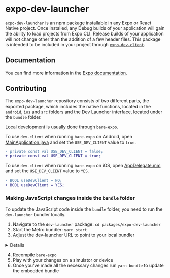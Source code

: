 # expo-dev-launcher

`expo-dev-launcher` is an npm package installable in any Expo or React Native project. Once installed, any Debug builds of your application will gain the ability to load projects from Expo CLI. Release builds of your application will not change other than the addition of a few header files. This package is intended to be included in your project through [`expo-dev-client`](https://docs.expo.dev/clients/introduction/).

## Documentation

You can find more information in the [Expo documentation](https://docs.expo.dev/develop/development-builds/introduction).

## Contributing

The `expo-dev-launcher` repository consists of two different parts, the exported package, which includes the native functions, located in the `android`, `ios` and `src` folders and the Dev Launcher interface, located under the `bundle` folder.

Local development is usually done through `bare-expo`.

To use `dev-client` when running `bare-expo` on Android, open [MainApplication.java](/apps/bare-expo/android/app/src/main/java/dev/expo/payments/MainApplication.kt) and set the `USE_DEV_CLIENT` value to `true`.

```diff
- private const val USE_DEV_CLIENT = false;
+ private const val USE_DEV_CLIENT = true;
```

To use `dev-client` when running `bare-expo` on iOS, open [AppDelegate.mm](/apps/bare-expo/ios/BareExpo/AppDelegate.mm) and set the `USE_DEV_CLIENT` value to `YES`.

```diff
- BOOL useDevClient = NO;
+ BOOL useDevClient = YES;
```

### Making JavaScript changes inside the `bundle` folder

To update the JavaScript code inside the `bundle` folder, you need to run the `dev-launcher` bundler locally.

1. Navigate to the `dev-launcher` package: `cd packages/expo-dev-launcher`
2. Start the Metro bundler: `yarn start`
3. Adjust the dev-launcher URL to point to your local bundler

<details>

#### On Android

Open [DevLauncherController.kt](/packages/expo-dev-launcher/android/src/debug/java/expo/modules/devlauncher/DevLauncherController.kt) and update the `DEV_LAUNCHER_HOST` value to your bundler URL.

E.g.

```diff
- private val DEV_LAUNCHER_HOST: String? = null
+ private val DEV_LAUNCHER_HOST: String? = "10.0.2.2:8090";
```

#### On iOS

3.1. Open another terminal window and navigate to the `ios` folder inside `bare-expo`

3.2. Export the `EX_DEV_LAUNCHER_URL` variable in your shell before running `pod install`.

E.g.

```
export EX_DEV_LAUNCHER_URL=http://localhost:8090
```

This will cause the controller to see if the `expo-launcher` packager is running, and if so, use that instead of the prebuilt bundle.

3.3. Run `pod install`

</details>

4. Recompile `bare-expo`
5. Play with your changes on a simulator or device
6. Once you've made all the necessary changes run `yarn bundle` to update the embedded bundle
